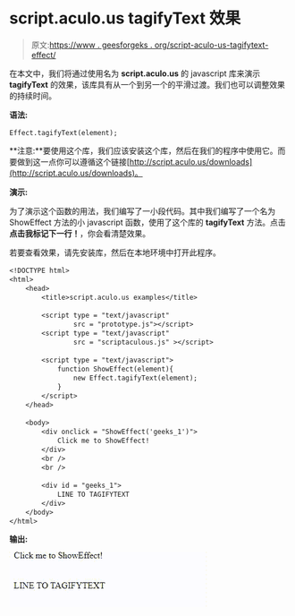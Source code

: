 # script.aculo.us tagifyText 效果

> 原文:[https://www . geesforgeks . org/script-aculo-us-tagifytext-effect/](https://www.geeksforgeeks.org/script-aculo-us-tagifytext-effect/)

在本文中，我们将通过使用名为 **script.aculo.us** 的 javascript 库来演示 **tagifyText** 的效果，该库具有从一个到另一个的平滑过渡。我们也可以调整效果的持续时间。

**语法:**

```
Effect.tagifyText(element);
```

**注意:**要使用这个库，我们应该安装这个库，然后在我们的程序中使用它。而要做到这一点你可以遵循这个链接[http://script.aculo.us/downloads](http://script.aculo.us/downloads)。

**演示:**

为了演示这个函数的用法，我们编写了一小段代码。其中我们编写了一个名为 ShowEffect 方法的小 javascript 函数，使用了这个库的 **tagifyText** 方法。点击**点击我标记下一行！**，你会看清楚效果。

若要查看效果，请先安装库，然后在本地环境中打开此程序。

```
<!DOCTYPE html>
<html>
    <head>
        <title>script.aculo.us examples</title>

        <script type = "text/javascript" 
                src = "prototype.js"></script>
        <script type = "text/javascript" 
                src = "scriptaculous.js" ></script>

        <script type = "text/javascript">
            function ShowEffect(element){
                new Effect.tagifyText(element);
            }
        </script>
    </head>

    <body>
        <div onclick = "ShowEffect('geeks_1')">
            Click me to ShowEffect!
        </div>
        <br />
        <br />

        <div id = "geeks_1">
            LINE TO TAGIFYTEXT
        </div>
    </body>
</html>
```

**输出:**

![](img/1dafe5e20abe229015d245131a84c7a1.png)